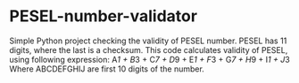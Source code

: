 # PESEL-number-validator
Simple Python project checking the validity of PESEL number.
PESEL has 11 digits, where the last is a checksum. This code calculates validity of PESEL, using following expression:
A*1 + B*3 + C*7 + D*9 + E*1 + F*3 + G*7 + H*9 + I*1 + J*3 
Where ABCDEFGHIJ are first 10 digits of the number.
